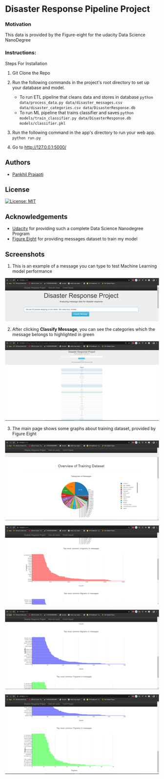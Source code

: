 # Disaster Response Pipeline Project

### Motivation
This data is provided by the Figure-eight for the udacity Data Science NanoDegree 

### Instructions:

Steps For Installation 

1. Git Clone the Repo



1. Run the following commands in the project's root directory to set up your database and model.

    - To run ETL pipeline that cleans data and stores in database
        `python data/process_data.py data/disaster_messages.csv data/disaster_categories.csv data/DisasterResponse.db`
    - To run ML pipeline that trains classifier and saves
        `python models/train_classifier.py data/DisasterResponse.db models/classifier.pkl`

2. Run the following command in the app's directory to run your web app.
    `python run.py`

3. Go to http://127.0.0.1:5000/


<a name="authors"></a>
## Authors

* [Pankhil Prajapti](https://github.com/pankhilprajapati)

<a name="license"></a>
## License
[![License: MIT](https://img.shields.io/badge/License-MIT-yellow.svg)](https://opensource.org/licenses/MIT)

<a name="acknowledgement"></a>
## Acknowledgements

* [Udacity](https://www.udacity.com/) for providing such a complete Data Science Nanodegree Program
* [Figure Eight](https://www.figure-eight.com/) for providing messages dataset to train my model

<a name="screenshots"></a>
## Screenshots

1. This is an example of a message you can type to test Machine Learning model performance

![Sample Input](assets/class1.png)

2. After clicking **Classify Message**, you can see the categories which the message belongs to highlighted in green

![Sample Output](assets/class2.png)

3. The main page shows some graphs about training dataset, provided by Figure Eight

![Main Page](assets/fig1.png)

![Main Page](assets/fig2.png)

![Main Page](assets/fig3.png)

![Main Page](assets/fig4.png)
